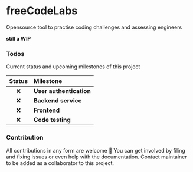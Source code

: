 # freeCodeLabs
Opensource tool to practise coding challenges and assessing engineers

**still a WIP**

### Todos
Current status and upcoming milestones of this project

| Status | Milestone |
| :---: | :--- |
| :x: | **User authentication** | 
| :x: | **Backend service** |
| :x: | **Frontend** |
| :x: | **Code testing** |

### Contribution
All contributions in any form are welcome :tada: You can get involved by filing and fixing issues or even help with the documentation. Contact maintainer to be added as a collaborator to this project.
